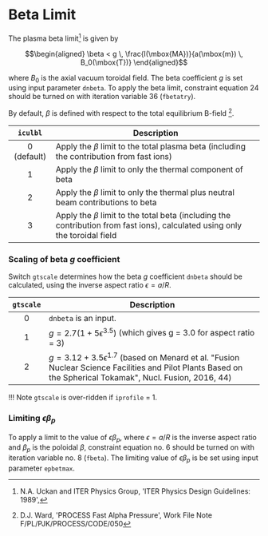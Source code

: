 # Beta Limit

The plasma beta limit[^1] is given by 

$$\begin{aligned}
\beta < g \, \frac{I(\mbox{MA})}{a(\mbox{m}) \, B_0(\mbox{T})}
\end{aligned}$$

where $B_0$ is the axial vacuum toroidal field. The beta
coefficient $g$ is set using input parameter `dnbeta`. To apply the beta limit, 
constraint equation 24 should be turned on with iteration variable 36
(`fbetatry`). 

By default, $\beta$ is defined with respect to the total equilibrium B-field [^2]. 

| `iculbl` | Description |
| :-: | - |
| 0 (default) | Apply the $\beta$ limit to the total plasma beta (including the contribution from fast ions) |
| 1 | Apply the $\beta$ limit to only the thermal component of beta |
| 2 | Apply the $\beta$ limit to only the thermal plus neutral beam contributions to beta |
| 3 | Apply the $\beta$ limit to the total beta (including the contribution from fast ions), calculated using only the toroidal field |

### Scaling of beta $g$ coefficient

Switch `gtscale` determines how the beta $g$ coefficient `dnbeta` should 
be calculated, using the inverse aspect ratio $\epsilon = a/R$.

| `gtscale` | Description |
| :-: | - |
| 0 | `dnbeta` is an input. |
| 1 | $g=2.7(1+5\epsilon^{3.5})$ (which gives g = 3.0 for aspect ratio = 3) |
| 2 | $g=3.12+3.5\epsilon^{1.7}$ (based on Menard et al. "Fusion Nuclear Science Facilities and Pilot Plants Based on the Spherical Tokamak", Nucl. Fusion, 2016, 44)  |

!!! Note 
    `gtscale` is over-ridden if `iprofile` = 1.

### Limiting $\epsilon\beta_p$

To apply a limit to the value of $\epsilon\beta_p$, where $\epsilon = a/R$ is
the inverse aspect ratio and $\beta_p$ is the poloidal $\beta$, constraint equation no. 6 should be 
turned on with iteration variable no. 8 (`fbeta`). The limiting value of $\epsilon\beta_p$ 
is be set using input parameter `epbetmax`.

[^1]: N.A. Uckan and ITER Physics Group, 'ITER Physics Design Guidelines: 1989',

[^2]: D.J. Ward, 'PROCESS Fast Alpha Pressure', Work File Note F/PL/PJK/PROCESS/CODE/050